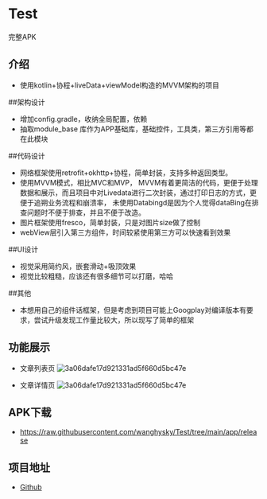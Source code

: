 # Test
完整APK

## 介绍
- 使用kotlin+协程+liveData+viewModel构造的MVVM架构的项目

##架构设计
- 增加config.gradle，收纳全局配置，依赖
- 抽取module_base 库作为APP基础库，基础控件，工具类，第三方引用等都在此模块

##代码设计
- 网络框架使用retrofit+okhttp+协程，简单封装，支持多种返回类型。
- 使用MVVM模式，相比MVC和MVP， MVVM有着更简洁的代码，更便于处理数据和展示，而且项目中对Livedata进行二次封装，通过打印日志的方式，更便于追朔业务流程和崩溃率，
  未使用Databingd是因为个人觉得dataBing在排查问题时不便于排查，并且不便于改造。
- 图片框架使用fresco，简单封装，只是对图片size做了控制
- webView层引入第三方组件，时间较紧使用第三方可以快速看到效果

##UI设计
- 视觉采用简约风，嵌套滑动+吸顶效果
- 视觉比较粗糙，应该还有很多细节可以打磨，哈哈

##其他
- 本想用自己的组件话框架，但是考虑到项目可能上Googplay对编译版本有要求，尝试升级发现工作量比较大，所以现写了简单的框架

## 功能展示
- 文章列表页
![3a06dafe17d921331ad5f660d5bc47e](https://user-images.githubusercontent.com/29591960/201714682-29e8c4dc-a37b-45f2-8df9-88b102507d43.jpg)

- 文章详情页
![3a06dafe17d921331ad5f660d5bc47e](https://user-images.githubusercontent.com/29591960/201714711-85b868e3-556c-46f0-b865-e31593002eb3.jpg)

## APK下载
- https://raw.githubusercontent.com/wanghysky/Test/tree/main/app/release

## 项目地址
- [Github](https://github.com/wanghysky/Test)

